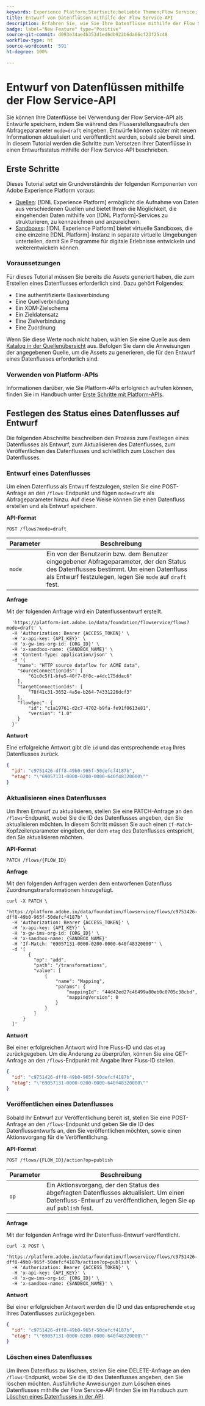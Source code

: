 ```yaml
---
keywords: Experience Platform;Startseite;beliebte Themen;Flow Service;
title: Entwurf von Datenflüssen mithilfe der Flow Service-API
description: Erfahren Sie, wie Sie Ihre Datenflüsse mithilfe der Flow Service-API in einen Entwurfsstatus versetzen.
badge: label="New Feature" type="Positive"
source-git-commit: d093e34ae4b353d1ed6db922b6da66cf23f25c48
workflow-type: ht
source-wordcount: '591'
ht-degree: 100%

---
```


# Entwurf von Datenflüssen mithilfe der Flow Service-API

Sie können Ihre Datenflüsse bei Verwendung der Flow Service-API als Entwürfe speichern, indem Sie während des Flusserstellungsaufrufs den Abfrageparameter `mode=draft` eingeben. Entwürfe können später mit neuen Informationen aktualisiert und veröffentlicht werden, sobald sie bereit sind. In diesem Tutorial werden die Schritte zum Versetzen Ihrer Datenflüsse in einen Entwurfsstatus mithilfe der Flow Service-API beschrieben.

## Erste Schritte

Dieses Tutorial setzt ein Grundverständnis der folgenden Komponenten von Adobe Experience Platform voraus:

* [Quellen](../../home.md): [!DNL Experience Platform] ermöglicht die Aufnahme von Daten aus verschiedenen Quellen und bietet Ihnen die Möglichkeit, die eingehenden Daten mithilfe von [!DNL Platform]-Services zu strukturieren, zu kennzeichnen und anzureichern.
* [Sandboxes](../../../sandboxes/home.md): [!DNL Experience Platform] bietet virtuelle Sandboxes, die eine einzelne [!DNL Platform]-Instanz in separate virtuelle Umgebungen unterteilen, damit Sie Programme für digitale Erlebnisse entwickeln und weiterentwickeln können.

### Voraussetzungen

Für dieses Tutorial müssen Sie bereits die Assets generiert haben, die zum Erstellen eines Datenflusses erforderlich sind. Dazu gehört Folgendes:

* Eine authentifizierte Basisverbindung
* Eine Quellverbindung
* Ein XDM-Zielschema
* Ein Zieldatensatz
* Eine Zielverbindung
* Eine Zuordnung

Wenn Sie diese Werte noch nicht haben, wählen Sie eine Quelle aus dem [Katalog in der Quellenübersicht](../../home.md) aus. Befolgen Sie dann die Anweisungen der angegebenen Quelle, um die Assets zu generieren, die für den Entwurf eines Datenflusses erforderlich sind.

### Verwenden von Platform-APIs

Informationen darüber, wie Sie Platform-APIs erfolgreich aufrufen können, finden Sie im Handbuch unter [Erste Schritte mit Platform-APIs](../../../landing/api-guide.md).

## Festlegen des Status eines Datenflusses auf Entwurf

Die folgenden Abschnitte beschreiben den Prozess zum Festlegen eines Datenflusses als Entwurf, zum Aktualisieren des Datenflusses, zum Veröffentlichen des Datenflusses und schließlich zum Löschen des Datenflusses.

### Entwurf eines Datenflusses

Um einen Datenfluss als Entwurf festzulegen, stellen Sie eine POST-Anfrage an den `/flows`-Endpunkt und fügen `mode=draft` als Abfrageparameter hinzu. Auf diese Weise können Sie einen Datenfluss erstellen und als Entwurf speichern.

**API-Format**

```http
POST /flows?mode=draft
```

| Parameter | Beschreibung |
| --- | --- |
| `mode` | Ein von der Benutzerin bzw. dem Benutzer eingegebener Abfrageparameter, der den Status des Datenflusses bestimmt. Um einen Datenfluss als Entwurf festzulegen, legen Sie `mode` auf `draft` fest. |

**Anfrage**

Mit der folgenden Anfrage wird ein Datenflussentwurf erstellt.

```shell
  'https://platform-int.adobe.io/data/foundation/flowservice/flows?mode=draft' \
  -H 'Authorization: Bearer {ACCESS_TOKEN}' \
  -H 'x-api-key: {API_KEY}' \
  -H 'x-gw-ims-org-id: {ORG_ID}' \
  -H 'x-sandbox-name: {SANDBOX_NAME}' \
  -H 'Content-Type: application/json' \
  -d '{
    "name": "HTTP source dataflow for ACME data",
    "sourceConnectionIds": [
        "61c0c5f1-bfe5-40f7-8f8c-a4dc175ddac6"
    ],
    "targetConnectionIds": [
        "78f41c31-3652-4a5e-b264-74331226dcf3"
    ],
    "flowSpec": {
        "id": "c1a19761-d2c7-4702-b9fa-fe91f0613e81",
        "version": "1.0"
    }
  }'
```

**Antwort**

Eine erfolgreiche Antwort gibt die `id` und das entsprechende `etag` Ihres Datenflusses zurück.

```json
{
  "id": "c9751426-dff8-49b0-965f-50defcf4187b",
  "etag": "\"69057131-0000-0200-0000-640f48320000\""
}
```

### Aktualisieren eines Datenflusses

Um Ihren Entwurf zu aktualisieren, stellen Sie eine PATCH-Anfrage an den `/flows`-Endpunkt, wobei Sie die ID des Datenflusses angeben, den Sie aktualisieren möchten. In diesem Schritt müssen Sie auch einen `If-Match`-Kopfzeilenparameter eingeben, der dem `etag` des Datenflusses entspricht, den Sie aktualisieren möchten.

**API-Format**

```http
PATCH /flows/{FLOW_ID}
```

**Anfrage**

Mit den folgenden Anfragen werden dem entworfenen Datenfluss Zuordnungstransformationen hinzugefügt.

```shell
curl -X PATCH \
  'https://platform.adobe.io/data/foundation/flowservice/flows/c9751426-dff8-49b0-965f-50defcf4187b' \
  -H 'Authorization: Bearer {ACCESS_TOKEN}' \
  -H 'x-api-key: {API_KEY}' \
  -H 'x-gw-ims-org-id: {ORG_ID}' \
  -H 'x-sandbox-name: {SANDBOX_NAME}'
  -H 'If-Match: "69057131-0000-0200-0000-640f48320000"' \
  -d '[
        {
          "op": "add",
          "path": "/transformations",
          "value": [
              {
                  "name": "Mapping",
                  "params": {
                      "mappingId": "44d42ed27c46499a80eb0c0705c38cbd",
                      "mappingVersion": 0
                  }
              }
          ]
      }
  ]'
```

**Antwort**

Bei einer erfolgreichen Antwort wird Ihre Fluss-ID und das `etag` zurückgegeben. Um die Änderung zu überprüfen, können Sie eine GET-Anfrage an den `/flows`-Endpunkt mit Angabe Ihrer Fluss-ID stellen.

```json
{
  "id": "c9751426-dff8-49b0-965f-50defcf4187b",
  "etag": "\"69057131-0000-0200-0000-640f48320000\""
}
```

### Veröffentlichen eines Datenflusses

Sobald Ihr Entwurf zur Veröffentlichung bereit ist, stellen Sie eine POST-Anfrage an den `/flows`-Endpunkt und geben Sie die ID des Datenflussentwurfs an, den Sie veröffentlichen möchten, sowie einen Aktionsvorgang für die Veröffentlichung.

**API-Format**

```http
POST /flows/{FLOW_ID}/action?op=publish
```

| Parameter | Beschreibung |
| --- | --- |
| `op` | Ein Aktionsvorgang, der den Status des abgefragten Datenflusses aktualisiert. Um einen Datenfluss-Entwurf zu veröffentlichen, legen Sie `op` auf `publish` fest. |

**Anfrage**

Mit der folgenden Anfrage wird Ihr Datenfluss-Entwurf veröffentlicht.

```shell
curl -X POST \
  'https://platform.adobe.io/data/foundation/flowservice/flows/c9751426-dff8-49b0-965f-50defcf4187b/action?op=publish' \
  -H 'Authorization: Bearer {ACCESS_TOKEN}' \
  -H 'x-api-key: {API_KEY}' \
  -H 'x-gw-ims-org-id: {ORG_ID}' \
  -H 'x-sandbox-name: {SANDBOX_NAME}' \
```

**Antwort**

Bei einer erfolgreichen Antwort werden die ID und das entsprechende `etag` Ihres Datenflusses zurückgegeben.

```json
{
  "id": "c9751426-dff8-49b0-965f-50defcf4187b",
  "etag": "\"69057131-0000-0200-0000-640f48320000\""
}
```

### Löschen eines Datenflusses

Um Ihren Datenfluss zu löschen, stellen Sie eine DELETE-Anfrage an den `/flows`-Endpunkt, wobei Sie die ID des Datenflusses angeben, den Sie löschen möchten. Ausführliche Anweisungen zum Löschen eines Datenflusses mithilfe der Flow Service-API finden Sie im Handbuch zum [Löschen eines Datenflusses in der API](./delete-dataflows.md).